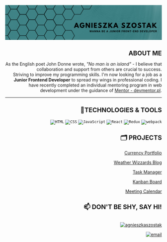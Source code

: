
<img src="./assets/banner.png" alt="banner">
<div style="text-align: right">
    <h1 style="font-size: 20px; text-transform: uppercase">About me</h1>
    <p>
	As the English poet John Donne wrote, <i>"No man is an island"</i> - I believe that collaboration and support from others are crucial to success. 
	<br>
	Striving to improve my programming skills. I'm now looking for a job as a <strong>Junior Frontend Developer</strong> to spread my wings in professional coding. I have recently completed an individual mentoring program in web development under the guidance of  <a href="https://www.devmentor.pl">Mentor - devmentor.pl</a>.</p>
</div>

---
<div style="text-align: right">
	<h2 style="font-size: 20px; text-transform: uppercase">🔧Technologies & Tools</h2>
	<div  align="right">
		<code><img height="50" src="https://user-images.githubusercontent.com/25181517/192158954-f88b5814-d510-4564-b285-dff7d6400dad.png" alt="HTML" title="HTML" /></code>
		<code><img height="50" src="https://user-images.githubusercontent.com/25181517/183898674-75a4a1b1-f960-4ea9-abcb-637170a00a75.png" alt="CSS" title="CSS" /></code>
		<code><img height="50" src="https://user-images.githubusercontent.com/25181517/117447155-6a868a00-af3d-11eb-9cfe-245df15c9f3f.png" alt="JavaScript" title="JavaScript" /></code>
		<code><img height="50" src="https://user-images.githubusercontent.com/25181517/183897015-94a058a6-b86e-4e42-a37f-bf92061753e5.png" alt="React" title="React" /></code>
		<code><img height="50" src="https://user-images.githubusercontent.com/25181517/187896150-cc1dcb12-d490-445c-8e4d-1275cd2388d6.png" alt="Redux" title="Redux" /></code>
		<code><img height="50" src="https://user-images.githubusercontent.com/25181517/187955008-981340e6-b4cc-441b-80cf-7a5e94d29e7e.png" alt="webpack" title="webpack" /></code>
	</div>
</div>

<div style="text-align: right">
	<h3 style="font-size: 20px; text-transform: uppercase">🗂️ Projects</h3>

 [Currency Portfolio](https://github.com/AgnieszkaSzostak/Currency-Portfolio-App)

 [Weather Wizzards Blog](https://github.com/AgnieszkaSzostak/Weather-Wizards-Blog)

 [Task Manager](https://github.com/AgnieszkaSzostak/React-TaskManager)

 [Kanban Board](https://github.com/AgnieszkaSzostak/Kanban-board)

[Meeting Calendar](https://github.com/AgnieszkaSzostak/MeetingCalendar-App)
</div>

<div style="text-align: right">
	<h4 style="font-size: 20px; text-transform: uppercase">📫 Don't be shy, say hi!</h4>
<a href="https://www.linkedin.com/in/agnieszkaszostak/" target="blank"><img align="center" src="https://raw.githubusercontent.com/rahuldkjain/github-profile-readme-generator/master/src/images/icons/Social/linked-in-alt.svg" alt="agnieszkaszostak" height="30" width="40" /></a> 

<br>

<a href="mailto:agnieszkaszostak94@gmail.com"><img src="https://img.icons8.com/color/96/000000/gmail.png" height="30" width="40" alt="email"/></a>
</div>
</div>



